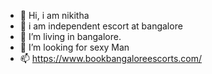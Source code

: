 - 👋 Hi, i am nikitha 
- 👀 i am independent escort at bangalore 
- 🌱 I’m living in bangalore.
- 💞️ I’m looking for sexy Man
- 📫 https://www.bookbangaloreescorts.com/

<!---
bookbangalore/bookbangalore is a ✨ special ✨ repository because its `README.md` (this file) appears on your GitHub profile.
You can click the Preview link to take a look at your changes.
--->
